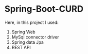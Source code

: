 # Spring-Boot-CURD
Here, in this project I used:
1. Spring Web
2. MySql connector driver
3. Spring data Jpa
4. REST API
